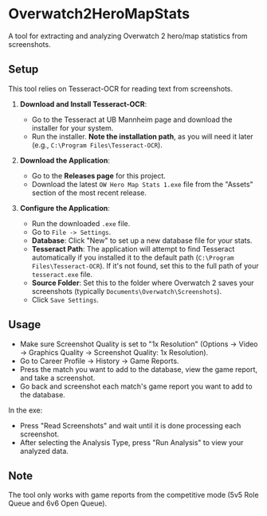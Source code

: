 # Overwatch2HeroMapStats

A tool for extracting and analyzing Overwatch 2 hero/map statistics from screenshots.

## Setup

This tool relies on Tesseract-OCR for reading text from screenshots.

1.  **Download and Install Tesseract-OCR**:
    *   Go to the Tesseract at UB Mannheim page and download the installer for your system.
    *   Run the installer. **Note the installation path**, as you will need it later (e.g., `C:\Program Files\Tesseract-OCR`).

2.  **Download the Application**:
    *   Go to the **Releases page** for this project.
    *   Download the latest `OW Hero Map Stats 1.exe` file from the "Assets" section of the most recent release.

3.  **Configure the Application**:
    *   Run the downloaded `.exe` file.
    *   Go to `File -> Settings`.
    *   **Database**: Click "New" to set up a new database file for your stats.
    *   **Tesseract Path**: The application will attempt to find Tesseract automatically if you installed it to the default path (`C:\Program Files\Tesseract-OCR`). If it's not found, set this to the full path of your `tesseract.exe` file.
    *   **Source Folder**: Set this to the folder where Overwatch 2 saves your screenshots (typically `Documents\Overwatch\Screenshots`).
    *   Click `Save Settings`.

## Usage

- Make sure Screenshot Quality is set to "1x Resolution" (Options -> Video -> Graphics Quality -> Screenshot Quality: 1x Resolution).
- Go to Career Profile -> History -> Game Reports.
- Press the match you want to add to the database, view the game report, and take a screenshot.
- Go back and screenshot each match's game report you want to add to the database.

In the exe:
- Press "Read Screenshots" and wait until it is done processing each screenshot.
- After selecting the Analysis Type, press "Run Analysis" to view your analyzed data.

## Note

The tool only works with game reports from the competitive mode (5v5 Role Queue and 6v6 Open Queue).